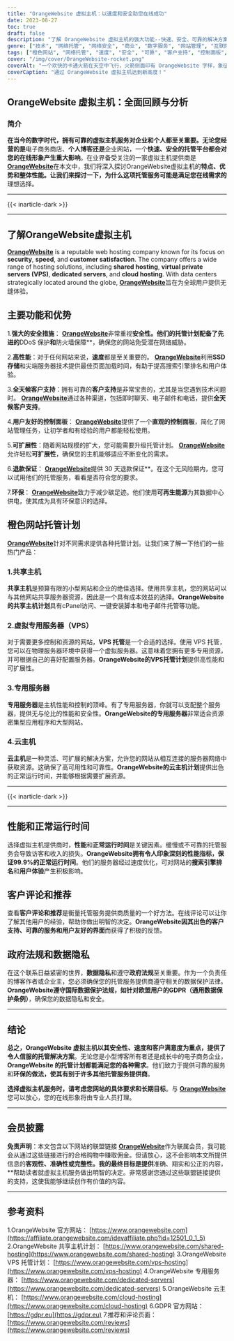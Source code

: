 ```yaml
---
title: "OrangeWebsite 虚拟主机：以速度和安全助您在线成功"
date: 2023-08-27
toc: true
draft: false
description: "了解 OrangeWebsite 虚拟主机的强大功能--快速、安全、可靠的解决方案，满足您的所有网站需求。"
genre: ["技术", "网络托管", "网络安全", "商业", "数字服务", "网站管理", "互联网", "电子商务", "云托管", "服务器托管"]
tags: ["橙色网站", "网络托管", "速度", "安全", "可靠", "客户支持", "控制面板", "可扩展性", "云托管", "VPS 托管", "专用服务器", "固态硬盘存储", "数据保护", "GDPR", "环保", "可再生能源", "在线展示", "搜索引擎优化排名", "用户体验", "最佳网络托管服务", "安全托管解决方案", "顶级托管服务提供商", "环保型托管服务", "企业网站托管", "选择合适的托管计划", "橙色网站评论", "虚拟主机的好处", "在线成功因素", "快速加载网站"]
cover: "/img/cover/OrangeWebsite-rocket.png"
coverAlt: "一个欢快的卡通火箭在天空中飞行，火箭侧面印有 OrangeWebsite 字样，象征着快速、安全的托管体验。"
coverCaption: "通过 OrangeWebsite 虚拟主机达到新高度！"
---
```


## OrangeWebsite 虚拟主机：全面回顾与分析

### **简介**

**在当今的数字时代，拥有可靠的虚拟主机服务对企业和个人都至关重要。无论您经营的是**电子商务商店、**个人博客还是**企业网站，一个**快速、安全的托管平台都会对您的在线形象产生重大影响**。在业界备受关注的一家虚拟主机提供商是 [**OrangeWebsite**](https://affiliate.orangewebsite.com/idevaffiliate.php?id=12501_0_1_5)在本文中，我们将深入探讨OrangeWebsite虚拟主机的**特点、优势和整体性能。让我们来探讨一下，为什么这项托管服务可能是满足您在线需求的**理想选择。

______
{{< inarticle-dark >}}
______

## 了解**OrangeWebsite虚拟主机**

[**OrangeWebsite**](https://affiliate.orangewebsite.com/idevaffiliate.php?id=12501_0_1_5) is a reputable web hosting company known for its focus on **security**, **speed**, and **customer satisfaction**. The company offers a wide range of hosting solutions, including **shared hosting**, **virtual private servers (VPS)**, **dedicated servers**, and **cloud hosting**. With data centers strategically located around the globe, [**OrangeWebsite**](https://affiliate.orangewebsite.com/idevaffiliate.php?id=12501_0_1_5)旨在为全球用户提供无缝体验。

## **主要功能和优势**

1.**强大的安全措施**： [**OrangeWebsite**](https://affiliate.orangewebsite.com/idevaffiliate.php?id=12501_0_1_5)非常重视**安全性。他们的托管计划配备了先进的**DDoS 保护**和**防火墙保障**，确保您的网站免受潜在网络威胁。

2.**高性能**：对于任何网站来说，**速度**都是至关重要的。 [**OrangeWebsite**](https://affiliate.orangewebsite.com/idevaffiliate.php?id=12501_0_1_5)利用**SSD存储**和尖端服务器技术提供最佳页面加载时间，有助于提高搜索引擎排名和用户体验。

3.**全天候客户支持**：拥有可靠的**客户支持**是非常宝贵的，尤其是当您遇到技术问题时。 [**OrangeWebsite**](https://affiliate.orangewebsite.com/idevaffiliate.php?id=12501_0_1_5)通过各种渠道，包括即时聊天、电子邮件和电话，提供**全天候客户支持**。

4.**用户友好的控制面板**： [**OrangeWebsite**](https://affiliate.orangewebsite.com/idevaffiliate.php?id=12501_0_1_5)提供了一个**直观的控制面板**，简化了网站管理任务，让初学者和有经验的用户都能轻松使用。

5.**可扩展性**：随着网站规模的扩大，您可能需要升级托管计划。 [**OrangeWebsite**](https://affiliate.orangewebsite.com/idevaffiliate.php?id=12501_0_1_5)允许轻松**可扩展性**，确保您的主机能够适应不断变化的需求。

6.**退款保证**： [**OrangeWebsite**](https://affiliate.orangewebsite.com/idevaffiliate.php?id=12501_0_1_5)提供 30 天退款保证**。在这个无风险期内，您可以试用他们的托管服务，看看是否符合您的要求。

7.**环保**： [**OrangeWebsite**](https://affiliate.orangewebsite.com/idevaffiliate.php?id=12501_0_1_5)致力于减少碳足迹。他们使用**可再生能源**为其数据中心供电，使其成为具有环保意识的选择。

## **橙色网站托管计划**

[**OrangeWebsite**](https://affiliate.orangewebsite.com/idevaffiliate.php?id=12501_0_1_5)针对不同需求提供各种托管计划。让我们来了解一下他们的一些热门产品：

### 1.**共享主机**

**共享主机**是预算有限的小型网站和企业的绝佳选择。使用共享主机，您的网站可以与其他网站共享服务器资源，因此是一个具有成本效益的选择。**OrangeWebsite的共享主机计划**具有cPanel访问、一键安装脚本和电子邮件托管等功能。

### 2.**虚拟专用服务器（VPS）**

对于需要更多控制和资源的网站，**VPS 托管**是一个合适的选择。使用 VPS 托管，您可以在物理服务器环境中获得一个虚拟服务器。这意味着您拥有更多专用资源，并可根据自己的喜好配置服务器。**OrangeWebsite的VPS托管计划**提供高性能和可扩展性。

### 3.**专用服务器**

**专用服务器**是主机性能和控制的顶峰。有了专用服务器，你就可以支配整个服务器，提供无与伦比的性能和安全性。**OrangeWebsite的专用服务器**非常适合资源密集型应用程序和大型网站。

### 4.**云主机**

**云主机**是一种灵活、可扩展的解决方案，允许您的网站从相互连接的服务器网络中获取资源。这确保了高可用性和可靠性。**OrangeWebsite的云主机计划**提供出色的正常运行时间，并能够根据需要扩展资源。

______
{{< inarticle-dark >}}
______

## **性能和正常运行时间**

选择虚拟主机提供商时，**性能**和**正常运行时间**是关键因素。缓慢或不可靠的托管服务会导致访客和收入的损失。**OrangeWebsite拥有令人印象深刻的性能指标，保证99.9%的正常运行时间**。他们的服务器经过速度优化，可对网站的**搜索引擎排名**和**用户体验**产生积极影响。

## **客户评论和推荐**

查看**客户评论和推荐**是衡量托管服务提供商质量的一个好方法。在线评论可以让你了解其他用户的经验，帮助你做出明智的决定。**OrangeWebsite因其出色的客户支持、可靠的服务和用户友好的界面**而获得了积极的反馈。

## **政府法规和数据隐私**

在这个联系日益紧密的世界，**数据隐私**和遵守**政府法规**至关重要。作为一个负责任的博客作者或企业主，您必须确保您的托管服务提供商遵守相关的数据保护法律。**OrangeWebsite遵守国际数据保护法规，如针对欧盟用户的GDPR（通用数据保护条例）**，确保您的数据隐私和安全。

______

## **结论**

**总之，OrangeWebsite 虚拟主机以其安全性、速度和客户满意度为重点，提供了令人信服的托管解决方案**。无论您是小型博客所有者还是成长中的电子商务企业，**OrangeWebsite 的托管计划都能满足您的各种需求**。他们致力于提供可靠的服务和**环保的做法，使其有别于许多其他托管服务提供商**。

**选择虚拟主机服务时，请考虑您网站的具体要求和长期目标**。与 [**OrangeWebsite**](https://affiliate.orangewebsite.com/idevaffiliate.php?id=12501_0_1_5)您可以放心，您的在线形象将由专业人员打理。


______

## **会员披露**

**免责声明**：本文包含以下网站的联盟链接 [**OrangeWebsite**](https://affiliate.orangewebsite.com/idevaffiliate.php?id=12501_0_1_5)作为联属会员，我可能会从通过这些链接进行的合格购物中赚取佣金。但请放心，这不会影响本文所提供信息的**客观性、准确性或完整性。我的最终目标是提供**准确、翔实和公正的内容，**帮助读者就虚拟主机服务做出明智的决定。非常感谢您通过这些联盟链接提供的支持，这使我能够继续创作有价值的内容。

______

## 参考资料

1.OrangeWebsite 官方网站： [https://www.orangewebsite.com](https://affiliate.orangewebsite.com/idevaffiliate.php?id=12501_0_1_5)
2.OrangeWebsite 共享主机计划： [https://www.orangewebsite.com/shared-hosting](https://www.orangewebsite.com/shared-hosting)
3.OrangeWebsite VPS 托管计划： [https://www.orangewebsite.com/vps-hosting](https://www.orangewebsite.com/vps-hosting)
4.OrangeWebsite 专用服务器： [https://www.orangewebsite.com/dedicated-servers](https://www.orangewebsite.com/dedicated-servers)
5.OrangeWebsite 云主机： [https://www.orangewebsite.com/cloud-hosting](https://www.orangewebsite.com/cloud-hosting)
6.GDPR 官方网站： [https://gdpr.eu](https://gdpr.eu)
7.推荐和评论页面： [https://www.orangewebsite.com/reviews](https://www.orangewebsite.com/reviews)

